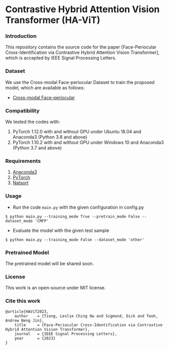 # Contrastive Hybrid Attention Vision Transformer (HA-ViT)

### Introduction
This repository contains the source code for the paper [Face-Periocular Cross-Identification via Contrastive Hybrid Attention Vision Transformer], which is accepted by IEEE Signal Processing Letters.


### Dataset
We use the Cross-modal Face-periocular Dataset to train the proposed model, which are available as follows:
- [Cross-modal Face-periocular](https://www.kaggle.com/datasets/leslietiong/cmfpdb)


### Compatibility
We tested the codes with:
  1) PyTorch 1.12.0 with and without GPU under Ubuntu 18.04 and Anaconda3 (Python 3.8 and above)
  2) PyTorch 1.10.2 with and without GPU under Windows 10 and Anaconda3 (Python 3.7 and above)
  

### Requirements
  1) [Anaconda3](https://www.anaconda.com/distribution/#download-section)
  2) [PyTorch](https://pytorch.org/get-started/locally/)
  3) [Natsort](https://pypi.org/project/natsort/)


### Usage
- Run the code `main.py` with the given configuration in config.py
```shell
$ python main.py --training_mode True --pretrain_mode False --dataset_mode 'CMFP'
```
- Evaluate the model with the given test sample
```shell
$ python main.py --training_mode False --dataset_mode 'other'
```


### Pretrained Model
The pretrained model will be shared soon.


### License
This work is an open-source under MIT license.


### Cite this work
```
@article{HAViT2023,
    author    = {Tiong, Leslie Ching Ow and Sigmund, Dick and Teoh, Andrew Beng Jin},
    title     = {Face-Periocular Cross-Identification via Contrastive Hybrid Attention Vision Transformer},
    journal   = {IEEE Signal Processing Letters},
    year      = {2023}
}
```
